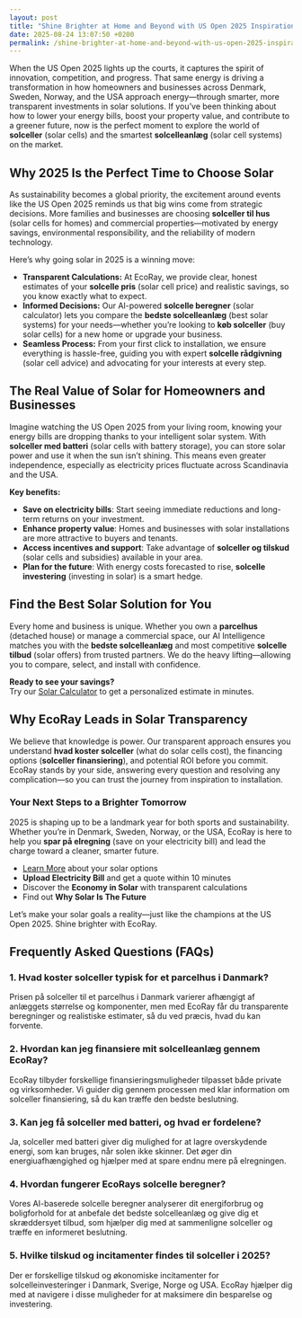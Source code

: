 ```yaml
---
layout: post
title: "Shine Brighter at Home and Beyond with US Open 2025 Inspiration"
date: 2025-08-24 13:07:50 +0200
permalink: /shine-brighter-at-home-and-beyond-with-us-open-2025-inspiration/
---
```

When the US Open 2025 lights up the courts, it captures the spirit of innovation, competition, and progress. That same energy is driving a transformation in how homeowners and businesses across Denmark, Sweden, Norway, and the USA approach energy—through smarter, more transparent investments in solar solutions. If you’ve been thinking about how to lower your energy bills, boost your property value, and contribute to a greener future, now is the perfect moment to explore the world of **solceller** (solar cells) and the smartest **solcelleanlæg** (solar cell systems) on the market.

## Why 2025 Is the Perfect Time to Choose Solar

As sustainability becomes a global priority, the excitement around events like the US Open 2025 reminds us that big wins come from strategic decisions. More families and businesses are choosing **solceller til hus** (solar cells for homes) and commercial properties—motivated by energy savings, environmental responsibility, and the reliability of modern technology.

Here’s why going solar in 2025 is a winning move:

- **Transparent Calculations:** At EcoRay, we provide clear, honest estimates of your **solcelle pris** (solar cell price) and realistic savings, so you know exactly what to expect.
- **Informed Decisions:** Our AI-powered **solcelle beregner** (solar calculator) lets you compare the **bedste solcelleanlæg** (best solar systems) for your needs—whether you’re looking to **køb solceller** (buy solar cells) for a new home or upgrade your business.
- **Seamless Process:** From your first click to installation, we ensure everything is hassle-free, guiding you with expert **solcelle rådgivning** (solar cell advice) and advocating for your interests at every step.

## The Real Value of Solar for Homeowners and Businesses

Imagine watching the US Open 2025 from your living room, knowing your energy bills are dropping thanks to your intelligent solar system. With **solceller med batteri** (solar cells with battery storage), you can store solar power and use it when the sun isn’t shining. This means even greater independence, especially as electricity prices fluctuate across Scandinavia and the USA.

**Key benefits:**
- **Save on electricity bills**: Start seeing immediate reductions and long-term returns on your investment.
- **Enhance property value**: Homes and businesses with solar installations are more attractive to buyers and tenants.
- **Access incentives and support**: Take advantage of **solceller og tilskud** (solar cells and subsidies) available in your area.
- **Plan for the future**: With energy costs forecasted to rise, **solcelle investering** (investing in solar) is a smart hedge.

## Find the Best Solar Solution for You

Every home and business is unique. Whether you own a **parcelhus** (detached house) or manage a commercial space, our AI Intelligence matches you with the **bedste solcelleanlæg** and most competitive **solcelle tilbud** (solar offers) from trusted partners. We do the heavy lifting—allowing you to compare, select, and install with confidence.

**Ready to see your savings?**  
Try our [Solar Calculator](https://ecoray.dk/en/calculator) to get a personalized estimate in minutes.

## Why EcoRay Leads in Solar Transparency

We believe that knowledge is power. Our transparent approach ensures you understand **hvad koster solceller** (what do solar cells cost), the financing options (**solceller finansiering**), and potential ROI before you commit. EcoRay stands by your side, answering every question and resolving any complication—so you can trust the journey from inspiration to installation.

### Your Next Steps to a Brighter Tomorrow

2025 is shaping up to be a landmark year for both sports and sustainability. Whether you’re in Denmark, Sweden, Norway, or the USA, EcoRay is here to help you **spar på elregning** (save on your electricity bill) and lead the charge toward a cleaner, smarter future.

- [Learn More](https://ecoray.dk/en/calculator) about your solar options  
- **Upload Electricity Bill** and get a quote within 10 minutes  
- Discover the **Economy in Solar** with transparent calculations  
- Find out **Why Solar Is The Future**

Let’s make your solar goals a reality—just like the champions at the US Open 2025. Shine brighter with EcoRay.

## Frequently Asked Questions (FAQs)

### 1. Hvad koster solceller typisk for et parcelhus i Danmark?

Prisen på solceller til et parcelhus i Danmark varierer afhængigt af anlæggets størrelse og komponenter, men med EcoRay får du transparente beregninger og realistiske estimater, så du ved præcis, hvad du kan forvente.

### 2. Hvordan kan jeg finansiere mit solcelleanlæg gennem EcoRay?

EcoRay tilbyder forskellige finansieringsmuligheder tilpasset både private og virksomheder. Vi guider dig gennem processen med klar information om solceller finansiering, så du kan træffe den bedste beslutning.

### 3. Kan jeg få solceller med batteri, og hvad er fordelene?

Ja, solceller med batteri giver dig mulighed for at lagre overskydende energi, som kan bruges, når solen ikke skinner. Det øger din energiuafhængighed og hjælper med at spare endnu mere på elregningen.

### 4. Hvordan fungerer EcoRays solcelle beregner?

Vores AI-baserede solcelle beregner analyserer dit energiforbrug og boligforhold for at anbefale det bedste solcelleanlæg og give dig et skræddersyet tilbud, som hjælper dig med at sammenligne solceller og træffe en informeret beslutning.

### 5. Hvilke tilskud og incitamenter findes til solceller i 2025?

Der er forskellige tilskud og økonomiske incitamenter for solcelleinvesteringer i Danmark, Sverige, Norge og USA. EcoRay hjælper dig med at navigere i disse muligheder for at maksimere din besparelse og investering.

<script type="application/ld+json">
{
  "@context": "https://schema.org",
  "@type": "BlogPosting",
  "headline": "Shine Brighter at Home and Beyond with US Open 2025 Inspiration",
  "description": "Explore how 2025 is the ideal year to invest in solceller and solcelleanlæg with EcoRay, your advocate for transparent, AI-powered solar solutions in Denmark, Sweden, Norway, and the USA.",
  "author": {
    "@type": "Person",
    "name": "EcoRay"
  },
  "publisher": {
    "@type": "Person",
    "name": "EcoRay"
  },
  "datePublished": "2024-06-01",
  "mainEntityOfPage": {
    "@type": "WebPage",
    "@id": "https://ecoray.dk/en/blog/shine-brighter-us-open-2025"
  },
  "keywords": "solceller, solcelleanlæg, solceller til hus, solcelle pris, køb solceller, bedste solcelleanlæg, solcelle beregner, solceller med batteri, solceller finansiering, hvad koster solceller, solcelle tilbud, solceller og tilskud, solcelle investering, solceller parcelhus, spar på elregning, solcelle rådgivning, sammenlign solceller, solceller 2025, solceller Danmark, solceller gennemsigtighed"
}
</script>

<script type="application/ld+json">
{
  "@context": "https://schema.org",
  "@type": "FAQPage",
  "mainEntity": [
    {
      "@type": "Question",
      "name": "Hvad koster solceller typisk for et parcelhus i Danmark?",
      "acceptedAnswer": {
        "@type": "Answer",
        "text": "Prisen på solceller til et parcelhus i Danmark varierer afhængigt af anlæggets størrelse og komponenter, men med EcoRay får du transparente beregninger og realistiske estimater, så du ved præcis, hvad du kan forvente."
      }
    },
    {
      "@type": "Question",
      "name": "Hvordan kan jeg finansiere mit solcelleanlæg gennem EcoRay?",
      "acceptedAnswer": {
        "@type": "Answer",
        "text": "EcoRay tilbyder forskellige finansieringsmuligheder tilpasset både private og virksomheder. Vi guider dig gennem processen med klar information om solceller finansiering, så du kan træffe den bedste beslutning."
      }
    },
    {
      "@type": "Question",
      "name": "Kan jeg få solceller med batteri, og hvad er fordelene?",
      "acceptedAnswer": {
        "@type": "Answer",
        "text": "Ja, solceller med batteri giver dig mulighed for at lagre overskydende energi, som kan bruges, når solen ikke skinner. Det øger din energiuafhængighed og hjælper med at spare endnu mere på elregningen."
      }
    },
    {
      "@type": "Question",
      "name": "Hvordan fungerer EcoRays solcelle beregner?",
      "acceptedAnswer": {
        "@type": "Answer",
        "text": "Vores AI-baserede solcelle beregner analyserer dit energiforbrug og boligforhold for at anbefale det bedste solcelleanlæg og give dig et skræddersyet tilbud, som hjælper dig med at sammenligne solceller og træffe en informeret beslutning."
      }
    },
    {
      "@type": "Question",
      "name": "Hvilke tilskud og incitamenter findes til solceller i 2025?",
      "acceptedAnswer": {
        "@type": "Answer",
        "text": "Der er forskellige tilskud og økonomiske incitamenter for solcelleinvesteringer i Danmark, Sverige, Norge og USA. EcoRay hjælper dig med at navigere i disse muligheder for at maksimere din besparelse og investering."
      }
    }
  ]
}
</script>